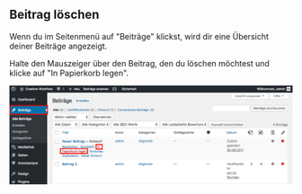 ## Beitrag löschen

Wenn du im Seitenmenü auf "Beiträge" klickst, wird dir eine Übersicht deiner Beiträge angezeigt.

Halte den Mauszeiger über den Beitrag, den du löschen möchtest und klicke auf "In Papierkorb legen".

![image](./assets/delete.jpg)
